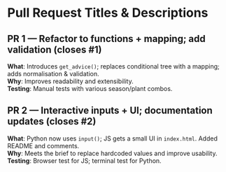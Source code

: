 # Pull Request Titles & Descriptions

## PR 1 — Refactor to functions + mapping; add validation (closes #1)
**What**: Introduces `get_advice()`; replaces conditional tree with a mapping; adds normalisation & validation.  
**Why**: Improves readability and extensibility.  
**Testing**: Manual tests with various season/plant combos.

## PR 2 — Interactive inputs + UI; documentation updates (closes #2)
**What**: Python now uses `input()`; JS gets a small UI in `index.html`. Added README and comments.  
**Why**: Meets the brief to replace hardcoded values and improve usability.  
**Testing**: Browser test for JS; terminal test for Python.
